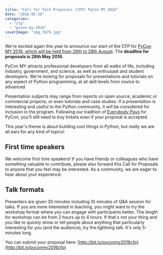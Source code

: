 ```yaml
---
title: "Call for Talk Proposals (CFP) PyCon MY 2016"
date: "2016-02-26"
categories:
  - "cfp"
  - "pycon-my-2016"
coverImage: "img_7679.jpg"
---
```


We're excited again this year to announce our start of the CFP for [PyCon MY 2016, which will be held from 26th to 28th August](http://pycon.my/2016/02/06/pycon-my-2016-venues-and-dates/). The **deadline for proposals is 28th May 2016.**

PyCon MY attracts professional developers from all walks of life, including industry, government, and science, as well as enthusiast and student developers. We're looking for proposals for presentations and tutorials on any aspect of Python programming, at all skill levels from novice to advanced.

Presentation subjects may range from reports on open source, academic or commercial projects; or even tutorials and case studies. If a presentation is interesting and useful to the Python community, it will be considered for inclusion in the program. Following our tradition of [Everybody Pays](http://jessenoller.com/blog/2011/05/25/pycon-everybody-pays) for PyCon, you'll still need to buy tickets even if your proposal is accepted.

This year's theme is about building cool things in Python, but really we are all ears for any kind of topics!

## First time speakers

We welcome first time speakers! If you have friends or colleagues who have something valuable to contribute, please also forward this Call for Proposals to anyone that you feel may be interested. As a community, we are eager to hear about your experience.

## Talk formats

Presenters are given 30 minutes including 10 minutes of Q&A session for talks. If you are more interested in teaching, you might want to try the workshop format where you can engage with participants better. The length for workshop can be from 2 hours up to 4 hours. If that's not your thing and you like to quickly show or tell people about anything that particularly interesting for you (and the audience), try the lightning talk. It's only 5-minutes long.

You can submit your proposal here: [http://bit.ly/pyconmy2016cfp](http://bit.ly/pyconmy2016cfp)
